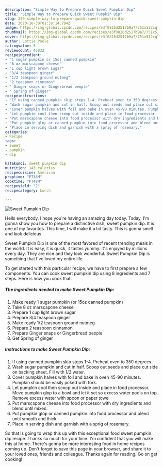 ```yaml
---
description: "Simple Way to Prepare Quick Sweet Pumpkin Dip"
title: "Simple Way to Prepare Quick Sweet Pumpkin Dip"
slug: 339-simple-way-to-prepare-quick-sweet-pumpkin-dip
date: 2020-10-30T01:38:14.794Z
image: https://img-global.cpcdn.com/recipes/e3f0826d2517b9a7/751x532cq70/sweet-pumpkin-dip-recipe-main-photo.jpg
thumbnail: https://img-global.cpcdn.com/recipes/e3f0826d2517b9a7/751x532cq70/sweet-pumpkin-dip-recipe-main-photo.jpg
cover: https://img-global.cpcdn.com/recipes/e3f0826d2517b9a7/751x532cq70/sweet-pumpkin-dip-recipe-main-photo.jpg
author: Lottie Poole
ratingvalue: 5
reviewcount: 46832
recipeingredient:
- "1 sugar pumpkin or 15oz canned pumpkin"
- "8 oz marscapone cheese"
- "1 cup light brown sugar"
- "3/4 teaspoon ginger"
- "1/2 teaspoon ground nutmeg"
- "2 teaspoon cinnamon"
- " Ginger snaps or Gingerbread people"
- " Spring of ginger"
recipeinstructions:
- "If using canned pumpkin skip steps 1-4. Preheat oven to 350 degrees"
- "Wash sugar pumpkin and cut in half. Scoop out seeds and place cut side on backing sheet. Fill with 1/2 water."
- "Cover pumpkin halves with foil and bake in oven 45-90 minutes. Pumpkin should be easily poked with fork."
- "Let pumpkin cool then scoop out inside and place in food processor. Move pumpkin glop to a bowl and let it set so excess water pools on top. Remove excess water with spoon or paper towel"
- "Put marscapone cheese into food processor with dry ingredients and blend until mixed."
- "Put pumpkin glop or canned pumpkin into food processor and blend until smooth and thick."
- "Place in serving dish and garnish with a sprig of rosemary."
categories:
- Recipe
tags:
- sweet
- pumpkin
- dip

katakunci: sweet pumpkin dip 
nutrition: 143 calories
recipecuisine: American
preptime: "PT38M"
cooktime: "PT48M"
recipeyield: "2"
recipecategory: Lunch

---
```



![Sweet Pumpkin Dip](https://img-global.cpcdn.com/recipes/e3f0826d2517b9a7/751x532cq70/sweet-pumpkin-dip-recipe-main-photo.jpg)

Hello everybody, I hope you're having an amazing day today. Today, I'm gonna show you how to prepare a distinctive dish, sweet pumpkin dip. It is one of my favorites. This time, I will make it a bit tasty. This is gonna smell and look delicious.



Sweet Pumpkin Dip is one of the most favored of recent trending meals in the world. It is easy, it is quick, it tastes yummy. It's enjoyed by millions every day. They are nice and they look wonderful. Sweet Pumpkin Dip is something that I've loved my entire life.


To get started with this particular recipe, we have to first prepare a few components. You can cook sweet pumpkin dip using 8 ingredients and 7 steps. Here is how you cook that.

<!--inarticleads1-->

##### The ingredients needed to make Sweet Pumpkin Dip:

1. Make ready 1 sugar pumpkin (or 15oz canned pumpkin)
1. Take 8 oz marscapone cheese
1. Prepare 1 cup light brown sugar
1. Prepare 3/4 teaspoon ginger
1. Make ready 1/2 teaspoon ground nutmeg
1. Prepare 2 teaspoon cinnamon
1. Prepare  Ginger snaps or Gingerbread people
1. Get  Spring of ginger




<!--inarticleads2-->

##### Instructions to make Sweet Pumpkin Dip:

1. If using canned pumpkin skip steps 1-4. Preheat oven to 350 degrees
1. Wash sugar pumpkin and cut in half. Scoop out seeds and place cut side on backing sheet. Fill with 1/2 water.
1. Cover pumpkin halves with foil and bake in oven 45-90 minutes. Pumpkin should be easily poked with fork.
1. Let pumpkin cool then scoop out inside and place in food processor. Move pumpkin glop to a bowl and let it set so excess water pools on top. Remove excess water with spoon or paper towel
1. Put marscapone cheese into food processor with dry ingredients and blend until mixed.
1. Put pumpkin glop or canned pumpkin into food processor and blend until smooth and thick.
1. Place in serving dish and garnish with a sprig of rosemary.




So that is going to wrap this up with this exceptional food sweet pumpkin dip recipe. Thanks so much for your time. I'm confident that you will make this at home. There's gonna be more interesting food in home recipes coming up. Don't forget to save this page in your browser, and share it to your loved ones, friends and colleague. Thanks again for reading. Go on get cooking!
